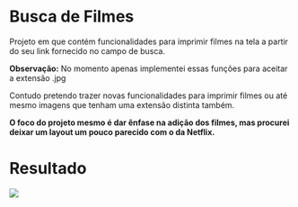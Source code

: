 # Busca de Filmes

Projeto em que contém funcionalidades para imprimir filmes na tela a partir do seu link fornecido no campo de busca. 

**Observação:** No momento apenas implementei essas funções para aceitar a extensão .jpg

Contudo pretendo trazer novas funcionalidades para imprimir filmes ou até mesmo imagens que tenham uma extensão distinta também.

**O foco do projeto mesmo é dar ênfase na adição dos filmes, mas procurei deixar um layout um pouco parecido com o da Netflix.**

# Resultado

<img src="Listagem-Filmes.gif">